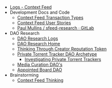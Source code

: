 * [Logs - Context Feed](Logs%20-%20Context%20Feed.md)
* Development Docs and Code
	* [Context Feed Transaction Types](Context%20Feed%20Transaction%20Types.md)
	* [Context Feed User Stories](Context%20Feed%20User%20Stories.md)
	* [Paul Mullins / sfeed-research · GitLab](https://gitlab.com/dentropy/sfeed-research)
* DAO Research
	* [DAO Research Logs](../Wiki/Research/DAOs/DAO%20Research%20Logs.md)
	* [DAO Research Home](../Wiki/Research/DAOs/DAO%20Research%20Home.md)
	* [Thinking Through Creator Reputation Token](Thinking%20Through%20Creator%20Reputation%20Token.md)
	* [Private Torrent Tracker DAO Archetype](Context%20Feed/Private%20Torrent%20Tracker%20DAO%20Archetype.md)
		* [Investigating Private Torrent Trackers](Investigating%20Private%20Torrent%20Trackers.md)
	* [Media Curation DAO's](Media%20Curation%20DAO's.md)
	* [Appointed Board DAO](Appointed%20Board%20DAO.md)
* Brainstorming
	* [Context Feed Thinking](Context%20Feed%20Thinking.md)

